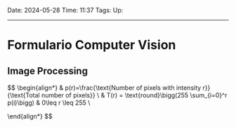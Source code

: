 Date: 2024-05-28
Time: 11:37
Tags:
Up: 

---
# Formulario Computer Vision

## Image Processing
$$
\begin{align*}
& p(r)=\frac{\text{Number of pixels with intensity r}}{\text{Total number of pixels}} \\
& T(r) = \text{round}\bigg(255 \sum_{i=0}^r p(i)\bigg) & 0\leq r \leq 255 \\

\end{align*}
$$